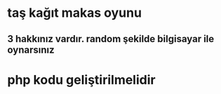 <h1>taş kağıt makas oyunu</h1>
<h2>3 hakkınız vardır. random şekilde bilgisayar ile oynarsınız</h2>
<h1>php kodu geliştirilmelidir</h1>
